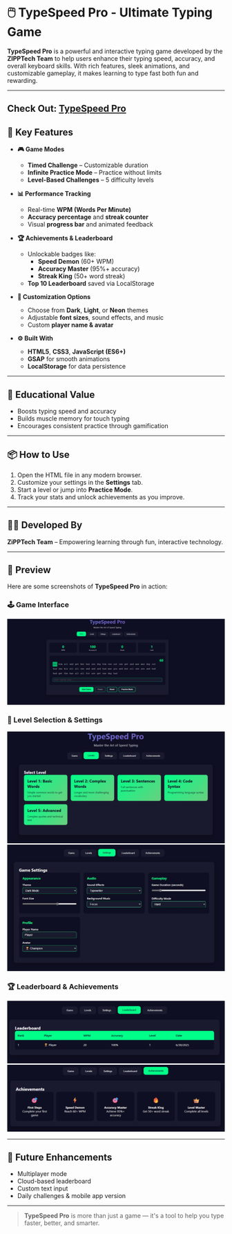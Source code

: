 # 🖱️ TypeSpeed Pro - Ultimate Typing Game

**TypeSpeed Pro** is a powerful and interactive typing game developed by the **ZIPPTech Team** to help users enhance their typing speed, accuracy, and overall keyboard skills. With rich features, sleek animations, and customizable gameplay, it makes learning to type fast both fun and rewarding.

---
## Check Out: [TypeSpeed Pro](https://zipptech.xyz/projects/typespeedpro.html)

## 🚀 Key Features

- **🎮 Game Modes**
  - **Timed Challenge** – Customizable duration
  - **Infinite Practice Mode** – Practice without limits
  - **Level-Based Challenges** – 5 difficulty levels

- **📊 Performance Tracking**
  - Real-time **WPM (Words Per Minute)**
  - **Accuracy percentage** and **streak counter**
  - Visual **progress bar** and animated feedback

- **🏆 Achievements & Leaderboard**
  - Unlockable badges like:
    - **Speed Demon** (60+ WPM)
    - **Accuracy Master** (95%+ accuracy)
    - **Streak King** (50+ word streak)
  - **Top 10 Leaderboard** saved via LocalStorage

- **🎨 Customization Options**
  - Choose from **Dark**, **Light**, or **Neon** themes
  - Adjustable **font sizes**, sound effects, and music
  - Custom **player name & avatar**

- **⚙️ Built With**
  - **HTML5**, **CSS3**, **JavaScript (ES6+)**
  - **GSAP** for smooth animations
  - **LocalStorage** for data persistence

---

## 🧠 Educational Value

- Boosts typing speed and accuracy
- Builds muscle memory for touch typing
- Encourages consistent practice through gamification

---

## 📦 How to Use

1. Open the HTML file in any modern browser.
2. Customize your settings in the **Settings** tab.
3. Start a level or jump into **Practice Mode**.
4. Track your stats and unlock achievements as you improve.

---

## 👨‍💻 Developed By

**ZiPPTech Team** – Empowering learning through fun, interactive technology.

---

## 📸 Preview

Here are some screenshots of **TypeSpeed Pro** in action:

### 🕹️ Game Interface
![Game Screen](images/GameScreen.png)

### 🎯 Level Selection & Settings
![Levels Screen](images/GameLevels.png)
![Settings Screen](images/GameSettings.jpg)

### 🏆 Leaderboard  & Achievements
![Achievements](images/GameLeaderBoard.png)
![Achievements](images/GameAchievements.png)

---




## 🌟 Future Enhancements

- Multiplayer mode
- Cloud-based leaderboard
- Custom text input
- Daily challenges & mobile app version

---

> **TypeSpeed Pro** is more than just a game — it's a tool to help you type faster, better, and smarter.

